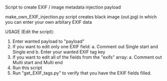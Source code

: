 Script to create EXIF / image metadata injection payload

make_own_EXIF_injection.py script creates black image (out.jpg) in which you can enter your own arbitary EXIF data

USAGE (Edit the script):
1. Enter wanted payload to "payload"
2. If you want to edit only one EXIF field:
	a. Comment out Single start and Single end
	b. Enter your wanted EXIF tag key
2. If you want to edit all of the fields from the "exifs" array:
	a. Comment out Multi start and Multi end
3. Run this script
4. Run "get_EXIF_tags.py" to verify that you have the EXIF fields filled.
